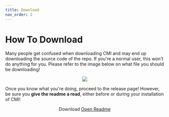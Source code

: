 ```yaml
---
title: Download
nav_order: 2
---
```


# How To Download

Many people get confused when downloading CMI and may end up downloading the source code of the repo. If you're a normal user, this won't do anything for you. Please refer to the image below on what file you should be downloading!

<center>
  <img class="bordered" align="center" src="https://user-images.githubusercontent.com/29824718/145624123-4d5f8846-df73-4c75-9f8a-236f5e09c5cf.png">
</center>

Once you know what you're doing, proceed to the release page! However, be sure you **give the readme a read**, either before or during your installation of CMI!

<div align="center">
  <a onclick="GetDownload()" class="btn btn-green">Download</a>
  <a href="https://docs.google.com/document/d/1dFVNe2gvsVck0tjWrnCM2HxsdTFBAnsxs928Q1wVS1A" class="btn btn-blue">Open Readme</a>
</div>
